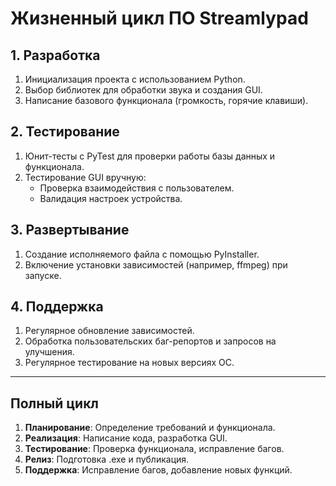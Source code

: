# Жизненный цикл ПО Streamlypad

## 1. Разработка
1. Инициализация проекта с использованием Python.
2. Выбор библиотек для обработки звука и создания GUI.
3. Написание базового функционала (громкость, горячие клавиши).

## 2. Тестирование
1. Юнит-тесты с PyTest для проверки работы базы данных и функционала.
2. Тестирование GUI вручную:
   - Проверка взаимодействия с пользователем.
   - Валидация настроек устройства.

## 3. Развертывание
1. Создание исполняемого файла с помощью PyInstaller.
2. Включение установки зависимостей (например, ffmpeg) при запуске.

## 4. Поддержка
1. Регулярное обновление зависимостей.
2. Обработка пользовательских баг-репортов и запросов на улучшения.
3. Регулярное тестирование на новых версиях ОС.

---

## Полный цикл
1. **Планирование**: Определение требований и функционала.
2. **Реализация**: Написание кода, разработка GUI.
3. **Тестирование**: Проверка функционала, исправление багов.
4. **Релиз**: Подготовка .exe и публикация.
5. **Поддержка**: Исправление багов, добавление новых функций.
